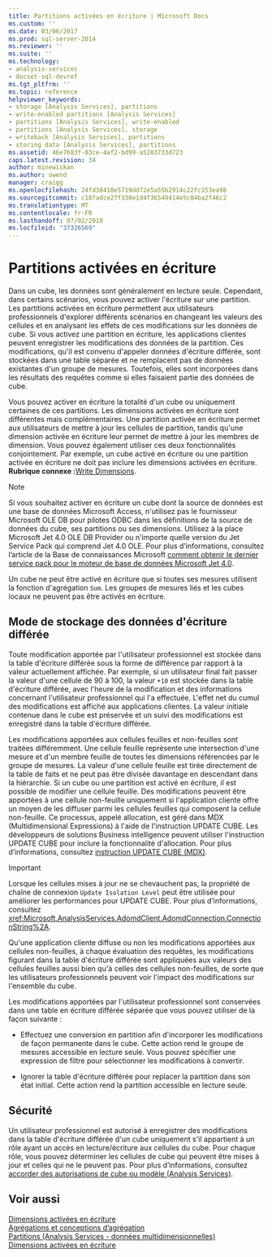 ```yaml
---
title: Partitions activées en écriture | Microsoft Docs
ms.custom: ''
ms.date: 03/06/2017
ms.prod: sql-server-2014
ms.reviewer: ''
ms.suite: ''
ms.technology:
- analysis-services
- docset-sql-devref
ms.tgt_pltfrm: ''
ms.topic: reference
helpviewer_keywords:
- storage [Analysis Services], partitions
- write-enabled partitions [Analysis Services]
- partitions [Analysis Services], write-enabled
- partitions [Analysis Services], storage
- writeback [Analysis Services], partitions
- storing data [Analysis Services], partitions
ms.assetid: 46e7683f-03ce-4af2-bd99-a5203733d723
caps.latest.revision: 34
author: minewiskan
ms.author: owend
manager: craigg
ms.openlocfilehash: 24fd38410e5719dd72e5a55b2914c22fc153ea98
ms.sourcegitcommit: c18fadce27f330e1d4f36549414e5c84ba2f46c2
ms.translationtype: MT
ms.contentlocale: fr-FR
ms.lasthandoff: 07/02/2018
ms.locfileid: "37326569"
---
```

# <a name="write-enabled-partitions"></a>Partitions activées en écriture
  Dans un cube, les données sont généralement en lecture seule. Cependant, dans certains scénarios, vous pouvez activer l'écriture sur une partition. Les partitions activées en écriture permettent aux utilisateurs professionnels d'explorer différents scénarios en changeant les valeurs des cellules et en analysant les effets de ces modifications sur les données de cube. Si vous activez une partition en écriture, les applications clientes peuvent enregistrer les modifications des données de la partition. Ces modifications, qu'il est convenu d'appeler données d'écriture différée, sont stockées dans une table séparée et ne remplacent pas de données existantes d'un groupe de mesures. Toutefois, elles sont incorporées dans les résultats des requêtes comme si elles faisaient partie des données de cube.  
  
 Vous pouvez activer en écriture la totalité d'un cube ou uniquement certaines de ces partitions. Les dimensions activées en écriture sont différentes mais complémentaires. Une partition activée en écriture permet aux utilisateurs de mettre à jour les cellules de partition, tandis qu'une dimension activée en écriture leur permet de mettre à jour les membres de dimension. Vous pouvez également utiliser ces deux fonctionnalités conjointement. Par exemple, un cube activé en écriture ou une partition activée en écriture ne doit pas inclure les dimensions activées en écriture. **Rubrique connexe :**[Write Dimensions](../multidimensional-models-olap-logical-dimension-objects/write-enabled-dimensions.md).  
  
> [!NOTE]  
>  Si vous souhaitez activer en écriture un cube dont la source de données est une base de données Microsoft Access, n'utilisez pas le fournisseur Microsoft OLE DB pour pilotes ODBC dans les définitions de la source de données du cube, ses partitions ou ses dimensions. Utilisez à la place Microsoft Jet 4.0 OLE DB Provider ou n'importe quelle version du Jet Service Pack qui comprend Jet 4.0 OLE. Pour plus d’informations, consultez l’article de la Base de connaissances Microsoft [comment obtenir le dernier service pack pour le moteur de base de données Microsoft Jet 4.0](http://support.microsoft.com/?kbid=239114).  
  
 Un cube ne peut être activé en écriture que si toutes ses mesures utilisent la fonction d'agrégation `Sum`. Les groupes de mesures liés et les cubes locaux ne peuvent pas être activés en écriture.  
  
## <a name="writeback-storage"></a>Mode de stockage des données d'écriture différée  
 Toute modification apportée par l'utilisateur professionnel est stockée dans la table d'écriture différée sous la forme de différence par rapport à la valeur actuellement affichée. Par exemple, si un utilisateur final fait passer la valeur d'une cellule de 90 à 100, la valeur `+10` est stockée dans la table d'écriture différée, avec l'heure de la modification et des informations concernant l'utilisateur professionnel qui l'a effectuée. L'effet net du cumul des modifications est affiché aux applications clientes. La valeur initiale contenue dans le cube est préservée et un suivi des modifications est enregistré dans la table d'écriture différée.  
  
 Les modifications apportées aux cellules feuilles et non-feuilles sont traitées différemment. Une cellule feuille représente une intersection d'une mesure et d'un membre feuille de toutes les dimensions référencées par le groupe de mesures. La valeur d'une cellule feuille est tirée directement de la table de faits et ne peut pas être divisée davantage en descendant dans la hiérarchie. Si un cube ou une partition est activé en écriture, il est possible de modifier une cellule feuille. Des modifications peuvent être apportées à une cellule non-feuille uniquement si l'application cliente offre un moyen de les diffuser parmi les cellules feuilles qui composent la cellule non-feuille. Ce processus, appelé allocation, est géré dans MDX (Multidimensional Expressions) à l'aide de l'instruction UPDATE CUBE. Les développeurs de solutions Business intelligence peuvent utiliser l'instruction UPDATE CUBE pour inclure la fonctionnalité d'allocation. Pour plus d’informations, consultez [instruction UPDATE CUBE &#40;MDX&#41;](/sql/mdx/mdx-data-manipulation-update-cube).  
  
> [!IMPORTANT]  
>  Lorsque les cellules mises à jour ne se chevauchent pas, la propriété de chaîne de connexion `Update Isolation Level` peut être utilisée pour améliorer les performances pour UPDATE CUBE. Pour plus d’informations, consultez <xref:Microsoft.AnalysisServices.AdomdClient.AdomdConnection.ConnectionString%2A>.  
  
 Qu'une application cliente diffuse ou non les modifications apportées aux cellules non-feuilles, à chaque évaluation des requêtes, les modifications figurant dans la table d'écriture différée sont appliquées aux valeurs des cellules feuilles aussi bien qu'à celles des cellules non-feuilles, de sorte que les utilisateurs professionnels peuvent voir l'impact des modifications sur l'ensemble du cube.  
  
 Les modifications apportées par l'utilisateur professionnel sont conservées dans une table en écriture différée séparée que vous pouvez utiliser de la façon suivante :  
  
-   Effectuez une conversion en partition afin d'incorporer les modifications de façon permanente dans le cube. Cette action rend le groupe de mesures accessible en lecture seule. Vous pouvez spécifier une expression de filtre pour sélectionner les modifications à convertir.  
  
-   Ignorer la table d'écriture différée pour replacer la partition dans son état initial. Cette action rend la partition accessible en lecture seule.  
  
## <a name="security"></a>Sécurité  
 Un utilisateur professionnel est autorisé à enregistrer des modifications dans la table d'écriture différée d'un cube uniquement s'il appartient à un rôle ayant un accès en lecture/écriture aux cellules du cube. Pour chaque rôle, vous pouvez déterminer les cellules de cube qui peuvent être mises à jour et celles qui ne le peuvent pas. Pour plus d’informations, consultez [accorder des autorisations de cube ou modèle &#40;Analysis Services&#41;](../multidimensional-models/grant-cube-or-model-permissions-analysis-services.md).  
  
## <a name="see-also"></a>Voir aussi  
 [Dimensions activées en écriture](../multidimensional-models-olap-logical-dimension-objects/write-enabled-dimensions.md)   
 [Agrégations et conceptions d’agrégation](../multidimensional-models-olap-logical-cube-objects/aggregations-and-aggregation-designs.md)   
 [Partitions &#40;Analysis Services - données multidimensionnelles&#41;](../multidimensional-models-olap-logical-cube-objects/partitions-analysis-services-multidimensional-data.md)   
 [Dimensions activées en écriture](../multidimensional-models-olap-logical-dimension-objects/write-enabled-dimensions.md)  
  
  

